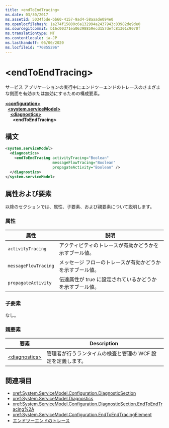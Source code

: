 ```yaml
---
title: <endToEndTracing>
ms.date: 03/30/2017
ms.assetid: 5034f5de-bb60-4157-9ad4-58aaade094e0
ms.openlocfilehash: 1a274f15800c6a132994a2437943c83982de9de0
ms.sourcegitcommit: b16c00371ea06398859ecd157defc81301c9070f
ms.translationtype: MT
ms.contentlocale: ja-JP
ms.lasthandoff: 06/06/2020
ms.locfileid: "70855296"
---
```

# \<endToEndTracing>
サービス アプリケーションの実行中にエンドツーエンドのトレースのさまざまな側面を有効または無効にするための構成要素。  
  
[**\<configuration>**](../configuration-element.md)\
&nbsp;&nbsp;[**\<system.serviceModel>**](system-servicemodel.md)\
&nbsp;&nbsp;&nbsp;&nbsp;[**\<diagnostics>**](diagnostics.md)\
&nbsp;&nbsp;&nbsp;&nbsp;&nbsp;&nbsp;**\<endToEndTracing>**  
  
## <a name="syntax"></a>構文  
  
```xml  
<system.serviceModel>
  <diagnostics>
    <endToEndTracing activityTracing="Boolean"
                     messageFlowTracing="Boolean"
                     propagateActivity="Boolean" />
  </diagnostics>
</system.serviceModel>
```  
  
## <a name="attributes-and-elements"></a>属性および要素  
 以降のセクションでは、属性、子要素、および親要素について説明します。  
  
### <a name="attributes"></a>属性  
  
|属性|説明|  
|---------------|-----------------|  
|`activityTracing`|アクティビティのトレースが有効かどうかを示すブール値。|  
|`messageFlowTracing`|メッセージ フローのトレースが有効かどうかを示すブール値。|  
|`propagateActivity`|伝達属性が true に設定されているかどうかを示すブール値。|  
  
### <a name="child-elements"></a>子要素  
 なし。  
  
### <a name="parent-elements"></a>親要素  
  
|要素|Description|  
|-------------|-----------------|  
|[\<diagnostics>](diagnostics.md)|管理者が行うランタイムの検査と管理の WCF 設定を定義します。|  
  
## <a name="see-also"></a>関連項目

- <xref:System.ServiceModel.Configuration.DiagnosticSection>
- <xref:System.ServiceModel.Diagnostics>
- <xref:System.ServiceModel.Configuration.DiagnosticSection.EndToEndTracing%2A>
- <xref:System.ServiceModel.Configuration.EndToEndTracingElement>
- [エンドツーエンドのトレース](../../../wcf/diagnostics/tracing/end-to-end-tracing.md)
